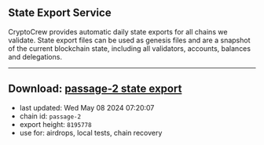 ## State Export Service
CryptoCrew provides automatic daily state exports for all chains we validate. State export files can be used as genesis files and are a snapshot of the current blockchain state, including all validators, accounts, balances and delegations.

---
**Download: [passage-2 state export](https://dl-eu2.ccvalidators.com/SERVICE/passage/passage-2_export_8195778.json)**
---

- last updated: Wed May 08 2024 07:20:07
- chain id: `passage-2`
- export height: `8195778`
- use for: airdrops, local tests, chain recovery
